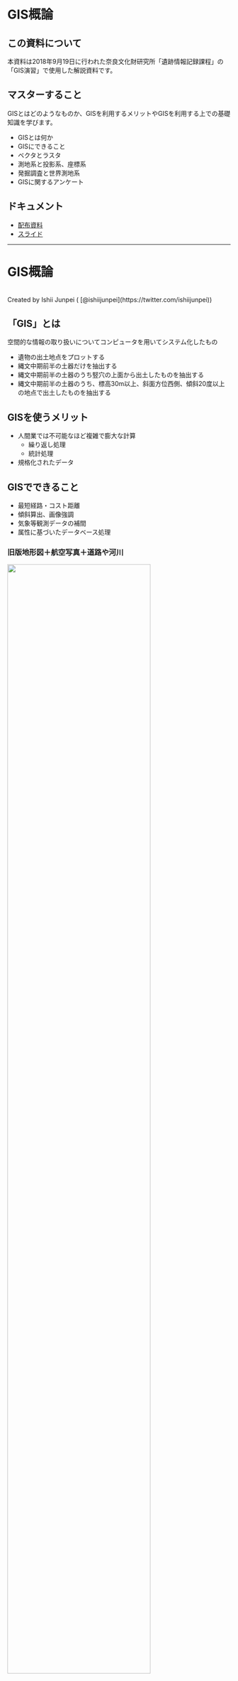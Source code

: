 # GIS概論

## この資料について

本資料は2018年9月19日に行われた奈良文化財研究所「遺跡情報記録課程」の「GIS演習」で使用した解説資料です。

## マスターすること

GISとはどのようなものか、GISを利用するメリットやGISを利用する上での基礎知識を学びます。

- GISとは何か
- GISにできること
- ベクタとラスタ
- 測地系と投影系、座標系
- 発掘調査と世界測地系
- GISに関するアンケート

## ドキュメント

- [配布資料](https://github.com/IshiiJunpei/QGISforArcIntroduction/blob/master/01GIS%E6%A6%82%E8%AB%96.pdf)
- [スライド](https://IshiiJunpei.github.io/QGISforArcIntroduction)


----
# GIS概論
<br>
 Created by Ishii Junpei ( [@ishiijunpei](https://twitter.com/ishiijunpei))

## 「GIS」とは

空間的な情報の取り扱いについてコンピュータを用いてシステム化したもの


- 遺物の出土地点をプロットする
- 縄文中期前半の土器だけを抽出する
- 縄文中期前半の土器のうち竪穴の上面から出土したものを抽出する
- 縄文中期前半の土器のうち、標高30m以上、斜面方位西側、傾斜20度以上の地点で出土したものを抽出する


## GISを使うメリット

- 人間業では不可能なほど複雑で膨大な計算
	- 繰り返し処理
	- 統計処理
- 規格化されたデータ


## GISでできること

- 最短経路・コスト距離
- 傾斜算出、画像強調
- 気象等観測データの補間
- 属性に基づいたデータベース処理



### 旧版地形図＋航空写真＋道路や河川

<img src="exp04.png" width=80%>


### 松前藩は水田適地にお城を建てたのか？

<img src="exp05.png" width=80%>


### 統計的な処理

<img src="exp06.png" width=100%>


### ベクタとラスタ

- ベクタ＝幾何学的なデータ
	- イラストレーターっぽい
- ラスタ＝画像データ
	- フォトショップっぽい


### ベクタデータの種類

- ポイント＝点データ
- ライン　＝線データ
- ポリゴン＝面データ

通常、3種のデータは同一ファイルに混在できない


### ベクタデータのファイル形式

- Shapefile
- Spatialite
- GPX
- CSV
- GeoJson


### Shapefile

- ESRI社のフォーマット
- デファクトスタンダード
- データベースとしては古い構造（.dbf）を維持している
- GISでのトラブルの多くがシェープファイルに由来している側面もある


### Spatialite

- データベースエンジンにSQliteを使用
- シンプル・軽量・高機能
- ポストシェープファイル


### GPX

- GPSで使われるファイル形式
- GISにインポートした後は別のファイルに変換することが一般的


### CSV

- カンマ区切りテキスト
- x座標とy座標があればGISデータとして使える
- 表計算ソフトで扱えるシンプル極まりない構造
- ポイントデータしか表現できない


### GeoJson

- Javascriptをベースにつくられたデータ格納形式
- JSONのGIS版


### ポストShapeはどうなる？

- これまではShape形式がスタンダード
- ウェブ系のエンジニアやデータベースの専門家が地理情報システムを扱うことが増えた
	- 用途に応じた様々な形式のデータが登場
- 「とりあえずShape」という時代ではなさそう
- 用途に応じたファイル形式選択


### ラスタデータ

- 形式的には画像ファイル（.tif）
- 数値行列と「絵」的なデータ


### 絵的なラスタデータ（Landsat）

<img src="rastar03.png" width=100%>
（The source data was downloaded from AIST's Landsat-8 Data Immediate Release Site, Japan（http://landsat8.geogrid.org/）.  Landsat 8 data courtesy of the U.S. Geological Survey.）

### データ行列（数値標高モデル）

<img src="rastar01.png" width=100%>


### データ行列（数値標高モデル）

<img src="rastar02.png" width=100%>


### 衛星画像＋傾斜区分＋陰影図

<img src="rastar04.png" width=100%>
（Landsat及び数値標高モデルを使用）

### 微地形判読に特化したCS立体図

<img src="rastar05.png" width=100%>
（北海道CS立体図（国土地理院承認番号　平28情使、 第830号））

## 測地系と座標系

- 測地系＝地球の形
- 投影系＝球体の平面展開方法
- 座標系＝基準点と基準線


### 2000年に新測地系導入

- ベッセル楕円体→GSR楕円体
- 日本測地系→世界測地系
- Tokyo Datum→JGD2000


### GISでの測地系・座標系の表現

- 測地系＋投影系＋座標系
- 緯度経度系→JGD2000
- 世界測地系平面直角座標11系→JGD2000/Japan Plane Rectanglar11
- 日本測地系UTMzone54→Tokyo/UTM zone54N


### 発掘調査成果は世界測地系

- 測量法第1条の規定により公共団体が費用を負担する測量は測量法の規定に従わなければならない。
- 同法第11条2項の規定により、公共測量は世界測地系で測定しなければならない。
- 国土地理院発行『公共測量の手引』によれば、文化財調査にともなう空中写真撮影、レーザー測量、現況図作成は公共測量に位置づけられる。


### 投影系は平面直角座標系

- 緯度経度系はGISでは扱いにくい。
	- 空間演算処理がうまくいかない。
- UTM投影系は比較的広範囲を扱うのに優れているといわれる。
- 自治体で一番普及しているのは平面直角座標系


### 抄録には緯度経度系を記載

- 遺跡のほぼ中心と思われる位置
- 度分秒で記載
- 2万5千分1地形図を目視


### 「地理院地図」による座標取得

<img src="shouroku01.png" width=100%>


## GISに関するアンケート

- 専門性・職種
- GISへの興味
- GISの利用頻度
- 使用したことのあるGISソフトウェア
- GISで行ったことのある作業
- GISで行ってみたい作業
- GISを導入する上で障害となること

### 回答者の概要

- 北海道博物館協会学芸職員部会会員へのメーリングリスト
- facebook及びTwitter
- 有効回答数は145件
- 学芸職員やGIS系イベントで知り合った個人

### 考古歴史系は少し興味が少なめ

<img src="ank01.png" width=80%>


### 利用頻度も考古歴史系は少ない

<img src="ank02.png" width=60%>


### 1位QGIS、2位カシミール、3位ArcGIS

<img src="ank03.png" width=100%>


### 分析的な作業のニーズは高いが・・・

<img src="ank04.png" width=80%>

<img src="ank05.png" width=80%>


### 習得コストの高さがネック

<img src="ank06.png" width=100%>

### アンケートまとめ

- 考古歴史系はGISの普及は今一つ
- スマホ内臓のGPS機能の利用は増加しているはず
- QGISがスタンダードの地位を確立しつつある
- 高度な分析のネックは数学的素養
- 導入コストは下がっている


### システム強靭化の影響

- ソフトウェアやプラグイン、データのダウンロードができるのか
- タイルレイヤの利用はできるのか

